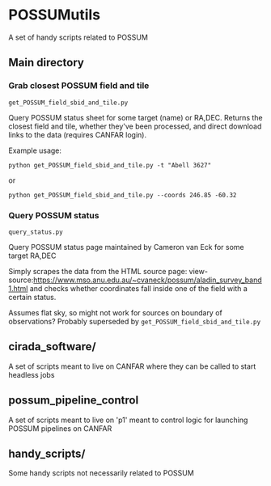 # POSSUMutils
A set of handy scripts related to POSSUM


## Main directory

### Grab closest POSSUM field and tile
```get_POSSUM_field_sbid_and_tile.py``` 

Query POSSUM status sheet for some target (name) or RA,DEC. Returns the closest field and tile, whether they've been processed, and direct download links to the data (requires CANFAR login). 

Example usage:

`python get_POSSUM_field_sbid_and_tile.py -t "Abell 3627"`

or

`python get_POSSUM_field_sbid_and_tile.py --coords 246.85 -60.32`


### Query POSSUM status
```query_status.py``` 

Query POSSUM status page maintained by Cameron van Eck for some target RA,DEC

Simply scrapes the data from the HTML source page: 
view-source:https://www.mso.anu.edu.au/~cvaneck/possum/aladin_survey_band1.html
and checks whether coordinates fall inside one of the field with a certain status.

Assumes flat sky, so might not work for sources on boundary of observations? Probably superseded by `get_POSSUM_field_sbid_and_tile.py`


## cirada_software/

A set of scripts meant to live on CANFAR where they can be called to start headless jobs 


## possum_pipeline_control

A set of scripts meant to live on 'p1' meant to control logic for launching POSSUM pipelines on CANFAR


## handy_scripts/

Some handy scripts not necessarily related to POSSUM

